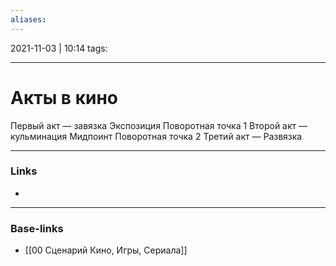 ```yaml
---
aliases:
---
```

2021-11-03 | 10:14
tags: 
___

# Акты в кино

Первый акт — завязка
	Экспозиция
	Поворотная точка 1
Второй акт — кульминация
	Мидпоинт
	Поворотная точка 2
Третий акт — Развязка

___
### Links
- 

___
### Base-links
- [[00 Сценарий Кино, Игры, Сериала]]

